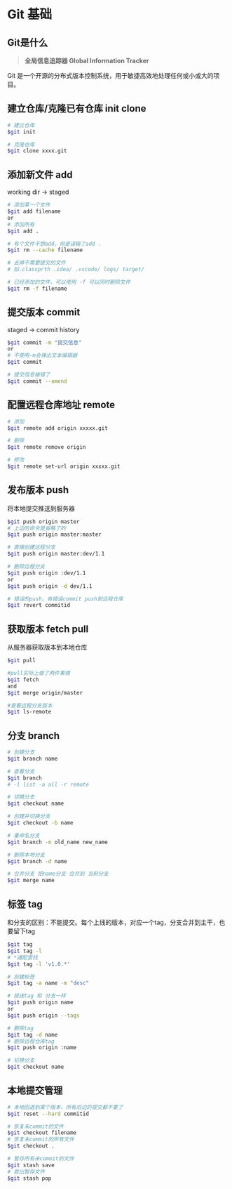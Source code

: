 # Git 基础

## Git是什么

> **全局信息追踪器 Global Information Tracker**

Git 是一个开源的分布式版本控制系统，用于敏捷高效地处理任何或小或大的项目。

## 建立仓库/克隆已有仓库 init clone

```sh
# 建立仓库
$git init

# 克隆仓库
$git clone xxxx.git
```

## 添加新文件 add
working dir -> staged
```sh
# 添加某一个文件
$git add filename
or
# 添加所有
$git add .
```

```sh
# 有个文件不想add，但是误输了add .
$git rm --cache filename

# 去掉不需要提交的文件
# 如.classprth .idea/ .vscode/ logs/ target/

# 已经添加的文件，可以使用 -f 可以同时删除文件
$git rm -f filename
```

## 提交版本 commit
staged -> commit history  
```sh
$git commit -m "提交信息"
or
# 不使用-m会弹出文本编辑器
$git commit

# 提交信息输错了
$git commit --amend
```

## 配置远程仓库地址 remote
```sh
# 添加
$git remote add origin xxxxx.git

# 删除
$git remote remove origin

# 修改
$git remote set-url origin xxxxx.git
```

## 发布版本 push

将本地提交推送到服务器
```sh
$git push origin master
# 上边的命令是省略了的
$git push origin master:master

# 直接创建远程分支
$git push origin master:dev/1.1

# 删除远程分支
$git push origin :dev/1.1
or
$git push origin -d dev/1.1

# 错误的push，有错误commit push到远程仓库
$git revert commitid
```

## 获取版本 fetch pull 

从服务器获取版本到本地仓库
```sh
$git pull

#pull实际上做了两件事情
$git fetch
and
$git merge origin/master

#查看远程分支版本
$git ls-remote
```

## 分支 branch
```sh
# 创建分支
$git branch name

# 查看分支
$git branch
# -l list -a all -r remote

# 切换分支
$git checkout name

# 创建并切换分支
$git checkout -b name

# 重命名分支
$git branch -m old_name new_name

# 删除本地分支
$git branch -d name

# 合并分支 把name分支 合并到 当前分支
$git merge name
```

## 标签 tag
和分支的区别：不能提交。每个上线的版本，对应一个tag，分支合并到主干，也要留下tag
```sh
$git tag
$git tag -l
# *通配查找
$git tag -l 'v1.0.*'

# 创建标签
$git tag -a name -m "desc"

# 投送tag 和 分支一样
$git push origin name
or
$git push origin --tags

# 删除tag
$git tag -d name
# 删除远程仓库tag
$git push origin :name

# 切换分支
$git checkout name

```

## 本地提交管理
```sh
# 本地回退到某个版本，所有后边的提交都不要了
$git reset --hard commitid

# 恢复未commit的文件
$git checkout filename
# 恢复未commit的所有文件
$git checkout .

# 暂存所有未commit的文件
$git stash save
# 取出暂存文件
$git stash pop

```